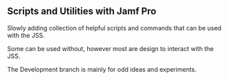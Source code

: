 ## Scripts and Utilities with Jamf Pro

Slowly adding collection of helpful scripts and commands that can be used with the JSS.

Some can be used without, however most are design to interact with the JSS.

The Development branch is mainly for odd ideas and experiments.
